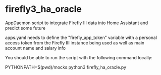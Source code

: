# firefly3_ha_oracle
AppDaemon script to integrate Firefly III data into Home Assistant and predict some future

apps.yaml needs to define the "firefly_app_token" variable with a personal access token
from the Firefly III instance being used as well as main account name and salary info

You should be able to run the script with the following command locally:

PYTHONPATH=$(pwd)/mocks python3 firefly_ha_oracle.py

